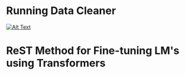 # Running Data Cleaner
[![Alt Text](/run_ducky.jpg)](https://github.com/ChandlerU11/Running_Data_Cleaner/tree/main)


# ReST Method for Fine-tuning LM's using Transformers